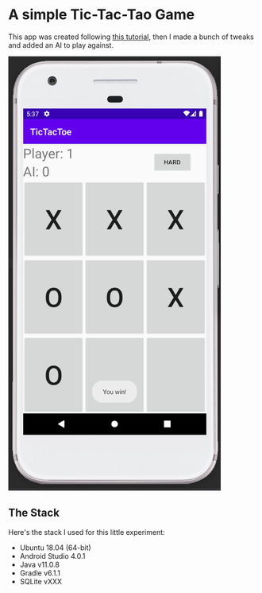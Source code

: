 # A simple Tic-Tac-Tao Game

This app was created following [this tutorial](https://www.youtube.com/watch?v=apDL78MFR3o&list=PLrnPJCHvNZuA0ykzsHIdQUC5yKxArSM2V), then I made a bunch of tweaks and added an AI to play against.

![Tic Tac Toe screenshot](../docs/tic_tac_toe.png)


## The Stack

Here's the stack I used for this little experiment:

* Ubuntu 18.04 (64-bit)
* Android Studio 4.0.1
* Java v11.0.8
* Gradle v6.1.1
* SQLite vXXX
